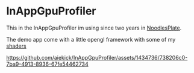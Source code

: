 # InAppGpuProfiler

This in the InAppGpuProfiler im using since two years in [NoodlesPlate](https://github.com/aiekick/NoodlesPlate).

The demo app come with a little opengl framework with some of my [shaders](https://www.shadertoy.com/user/aiekick)

https://github.com/aiekick/InAppGpuProfiler/assets/1434736/738206c0-7ba9-4913-8936-67fe54462734

